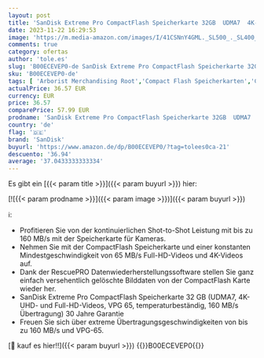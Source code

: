 ```yaml
---
layout: post
title: 'SanDisk Extreme Pro CompactFlash Speicherkarte 32GB  UDMA7  4K-UHD- und Full-HD-Videos  VPG 65  temperaturbeständig  160 MB/s Übertragung '
date: 2023-11-22 16:29:53
image: 'https://m.media-amazon.com/images/I/41CSNnY4GML._SL500_._SL400_.jpg'
comments: true
category: ofertas
author: 'tole.es'
slug: 'B00ECEVEP0-de SanDisk Extreme Pro CompactFlash Speicherkarte 32GB UDMA7...'
sku: 'B00ECEVEP0-de'
tags: [ 'Arborist Merchandising Root','Compact Flash Speicherkarten','Computer & Zubehör','Datenspeicher','Elektronik & Foto','Externe Datenspeicher','Speicherkarten','sandisk','🇩🇪', ]
actualPrice: 36.57 EUR
currency: EUR
price: 36.57
comparePrice: 57.99 EUR
prodname: 'SanDisk Extreme Pro CompactFlash Speicherkarte 32GB  UDMA7  4K-UHD- und Full-HD-Videos  VPG 65  temperaturbeständig  160 MB/s Übertragung '
country: 'de'
flag: '🇩🇪'
brand: 'SanDisk'
buyurl: 'https://www.amazon.de/dp/B00ECEVEP0/?tag=tolees0ca-21'
descuento: '36.94'
average: '37.0433333333334'
---
```


Es gibt ein [{{< param title >}}]({{< param buyurl >}}) hier:

[![{{< param prodname >}}]({{< param image >}})]({{< param buyurl >}})

ℹ️:

- Profitieren Sie von der kontinuierlichen Shot-to-Shot Leistung mit bis zu 160 MB/s mit der Speicherkarte für Kameras.
- Nehmen Sie mit der CompactFlash Speicherkarte und einer konstanten Mindestgeschwindigkeit von 65 MB/s Full-HD-Videos und 4K-Videos auf.
- Dank der RescuePRO Datenwiederherstellungssoftware stellen Sie ganz einfach versehentlich gelöschte Bilddaten von der CompactFlash Karte wieder her.
- SanDisk Extreme Pro CompactFlash Speicherkarte 32 GB (UDMA7, 4K-UHD- und Full-HD-Videos, VPG 65, temperaturbeständig, 160 MB/s Übertragung) 30 Jahre Garantie
- Freuen Sie sich über extreme Übertragungsgeschwindigkeiten von bis zu 160 MB/s und VPG-65.

[🛒 kauf es hier!!]({{< param buyurl >}})
{{<world>}}B00ECEVEP0{{</world>}}
